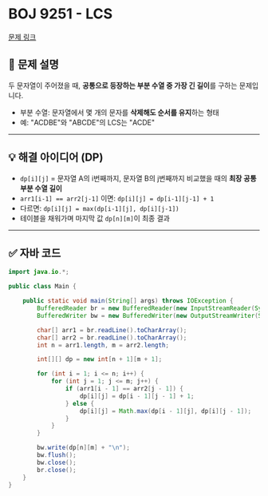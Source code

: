 # BOJ 9251 - LCS

[문제 링크](https://www.acmicpc.net/problem/9251)

## 📌 문제 설명

두 문자열이 주어졌을 때, **공통으로 등장하는 부분 수열 중 가장 긴 길이**를 구하는 문제입니다.

- 부분 수열: 문자열에서 몇 개의 문자를 **삭제해도 순서를 유지**하는 형태
- 예: "ACDBE"와 "ABCDE"의 LCS는 "ACDE"

---

## 💡 해결 아이디어 (DP)

- `dp[i][j]` = 문자열 A의 i번째까지, 문자열 B의 j번째까지 비교했을 때의 **최장 공통 부분 수열 길이**
- `arr1[i-1] == arr2[j-1]` 이면: `dp[i][j] = dp[i-1][j-1] + 1`
- 다르면: `dp[i][j] = max(dp[i-1][j], dp[i][j-1])`
- 테이블을 채워가며 마지막 값 `dp[n][m]`이 최종 결과

---

## ✅ 자바 코드

```java
import java.io.*;

public class Main {

    public static void main(String[] args) throws IOException {
        BufferedReader br = new BufferedReader(new InputStreamReader(System.in));
        BufferedWriter bw = new BufferedWriter(new OutputStreamWriter(System.out));

        char[] arr1 = br.readLine().toCharArray();
        char[] arr2 = br.readLine().toCharArray();
        int n = arr1.length, m = arr2.length;

        int[][] dp = new int[n + 1][m + 1];

        for (int i = 1; i <= n; i++) {
            for (int j = 1; j <= m; j++) {
                if (arr1[i - 1] == arr2[j - 1]) {
                    dp[i][j] = dp[i - 1][j - 1] + 1;
                } else {
                    dp[i][j] = Math.max(dp[i - 1][j], dp[i][j - 1]);
                }
            }
        }

        bw.write(dp[n][m] + "\n");
        bw.flush();
        bw.close();
        br.close();
    }
}
```